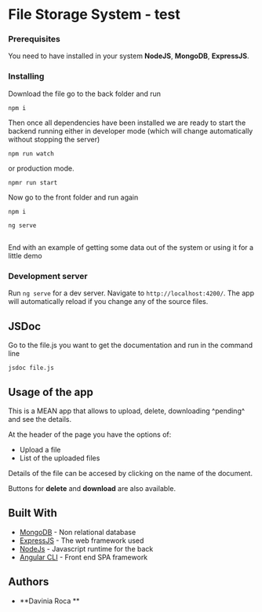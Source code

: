 # File Storage System - test 

### Prerequisites

You need to have installed in your system **NodeJS**, **MongoDB**, **ExpressJS**.

### Installing

Download the file go to the back folder and run
```
npm i
```
Then once all dependencies have been installed we are ready to start the backend running either in developer mode (which will change automatically without stopping the server) 
```
npm run watch
```
or production mode.
```
npmr run start
````
Now go to the front folder and run again 
```
npm i
```
```
ng serve
```
## 
End with an example of getting some data out of the system or using it for a little demo

### Development server

Run `ng serve` for a dev server. Navigate to `http://localhost:4200/`. The app will automatically reload if you change any of the source files.

## JSDoc

Go to the file.js you want to get the documentation and run in the command line

```
jsdoc file.js
```

## Usage of the app

This is a MEAN app that allows to upload, delete, downloading ^pending^ and see the details.

At the header of the page you have the options of:
* Upload a file 
* List of the uploaded files

Details of the file can be accesed by clicking on the name of the document.

Buttons for **delete** and **download** are also available.

## Built With

* [MongoDB](https://www.mongodb.com/) - Non relational database
* [ExpressJS](https://expressjs.com) - The web framework used
* [NodeJs](https://nodejs.org/en/) - Javascript runtime for the back
* [Angular CLI](https://github.com/angular/angular-cli) - Front end SPA framework


## Authors

* **Davinia Roca ** 